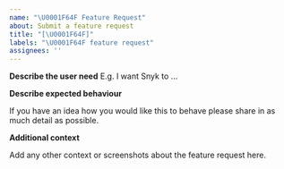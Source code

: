 ```yaml
---
name: "\U0001F64F Feature Request"
about: Submit a feature request
title: "[\U0001F64F]"
labels: "\U0001F64F feature request"
assignees: ''
---
```


**Describe the user need**
E.g. I want Snyk to ...

**Describe expected behaviour**

If you have an idea how you would like this to behave please share in as much detail as possible.

**Additional context**

Add any other context or screenshots about the feature request here.
